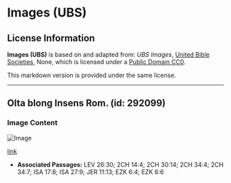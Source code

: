 # Images (UBS)

## License Information

**Images (UBS)** is based on and adapted from: _UBS Images_, [United Bible Societies](https://unitedbiblesocieties.org/), None, which is licensed under a [Public Domain CC0](https://creativecommons.org/public-domain/cc0/).

This markdown version is provided under the same license.



--------------------------------

## Olta blong Insens Rom. (id: 292099)

### Image Content

![Image](https://cdn.aquifer.bible/aquifer-content/resources/Media/WEB-0535_incense_altar_roman.jpg)

[link](https://cdn.aquifer.bible/aquifer-content/resources/Media/WEB-0535_incense_altar_roman.jpg)

* **Associated Passages:** LEV 26:30; 2CH 14:4; 2CH 30:14; 2CH 34:4; 2CH 34:7; ISA 17:8; ISA 27:9; JER 11:13; EZK 6:4; EZK 6:6

